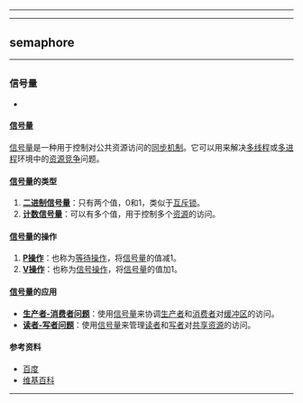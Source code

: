 # 
___
___
## semaphore
___
## 
### 信号量
- 

#### [信号量](https://zh.wikipedia.org/wiki/信号量)

[信号量](https://zh.wikipedia.org/wiki/信号量)是一种用于控制对公共资源访问的[同步机制](https://zh.wikipedia.org/wiki/同步机制)。它可以用来解决[多线程](https://zh.wikipedia.org/wiki/多线程)或[多进程](https://zh.wikipedia.org/wiki/多进程)环境中的[资源竞争](https://zh.wikipedia.org/wiki/资源竞争)问题。

#### [信号量](https://zh.wikipedia.org/wiki/信号量)的类型

1. **[二进制信号量](https://zh.wikipedia.org/wiki/二进制信号量)**：只有两个值，0和1，类似于[互斥锁](https://zh.wikipedia.org/wiki/互斥锁)。
2. **[计数信号量](https://zh.wikipedia.org/wiki/计数信号量)**：可以有多个值，用于控制多个[资源](https://zh.wikipedia.org/wiki/资源)的访问。

#### [信号量](https://zh.wikipedia.org/wiki/信号量)的操作

1. **[P操作](https://zh.wikipedia.org/wiki/P操作)**：也称为[等待操作](https://zh.wikipedia.org/wiki/等待操作)，将[信号量](https://zh.wikipedia.org/wiki/信号量)的值减1。
2. **[V操作](https://zh.wikipedia.org/wiki/V操作)**：也称为[信号操作](https://zh.wikipedia.org/wiki/信号操作)，将[信号量](https://zh.wikipedia.org/wiki/信号量)的值加1。

#### [信号量](https://zh.wikipedia.org/wiki/信号量)的应用

- **[生产者-消费者问题](https://zh.wikipedia.org/wiki/生产者-消费者问题)**：使用[信号量](https://zh.wikipedia.org/wiki/信号量)来协调[生产者](https://zh.wikipedia.org/wiki/生产者)和[消费者](https://zh.wikipedia.org/wiki/消费者)对[缓冲区](https://zh.wikipedia.org/wiki/缓冲区)的访问。
- **[读者-写者问题](https://zh.wikipedia.org/wiki/读者-写者问题)**：使用[信号量](https://zh.wikipedia.org/wiki/信号量)来管理[读者](https://zh.wikipedia.org/wiki/读者)和[写者](https://zh.wikipedia.org/wiki/写者)对[共享资源](https://zh.wikipedia.org/wiki/共享资源)的访问。

#### 参考资料

- [百度](http://www.baidu.com)
- [维基百科](https://zh.wikipedia.org/wiki/信号量_(计算机科学))
___
